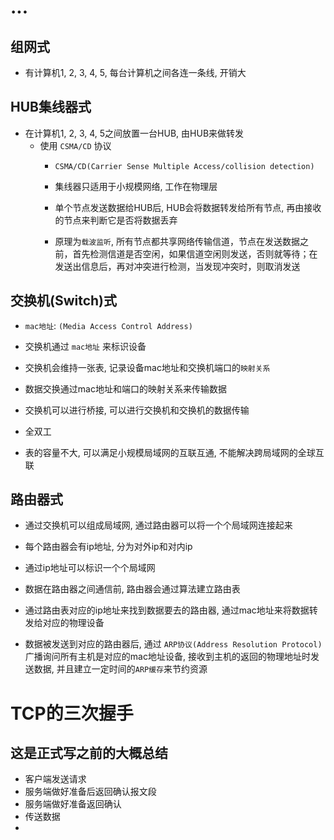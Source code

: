 # ...
## 组网式
* 有计算机1, 2, 3, 4, 5, 每台计算机之间各连一条线, 开销大
## HUB集线器式
* 在计算机1, 2, 3, 4, 5之间放置一台HUB, 由HUB来做转发
    * 使用 `CSMA/CD` 协议
        * `CSMA/CD(Carrier Sense Multiple Access/collision detection)`
        
        * 集线器只适用于小规模网络, 工作在物理层

        * 单个节点发送数据给HUB后, HUB会将数据转发给所有节点, 再由接收的节点来判断它是否将数据丢弃

        * 原理为`载波监听`, 所有节点都共享网络传输信道，节点在发送数据之前，首先检测信道是否空闲，如果信道空闲则发送，否则就等待；在发送出信息后，再对冲突进行检测，当发现冲突时，则取消发送
## 交换机(Switch)式
* `mac地址`: `(Media Access Control Address)`
* 交换机通过 `mac地址` 来标识设备

* 交换机会维持一张表, 记录设备mac地址和交换机端口的`映射关系`

* 数据交换通过mac地址和端口的映射关系来传输数据

* 交换机可以进行桥接, 可以进行交换机和交换机的数据传输

* 全双工

* 表的容量不大, 可以满足小规模局域网的互联互通, 不能解决跨局域网的全球互联
## 路由器式
* 通过交换机可以组成局域网, 通过路由器可以将一个个局域网连接起来

* 每个路由器会有ip地址, 分为对外ip和对内ip

* 通过ip地址可以标识一个个局域网

* 数据在路由器之间通信前, 路由器会通过算法建立路由表

* 通过路由表对应的ip地址来找到数据要去的路由器, 通过mac地址来将数据转发给对应的物理设备

* 数据被发送到对应的路由器后, 通过 `ARP协议(Address Resolution Protocol)` 广播询问所有主机是对应的mac地址设备, 接收到主机的返回的物理地址时发送数据, 并且建立一定时间的`ARP缓存`来节约资源
# TCP的三次握手
## 这是正式写之前的大概总结
* 客户端发送请求
* 服务端做好准备后返回确认报文段
* 服务端做好准备返回确认
* 传送数据
* 